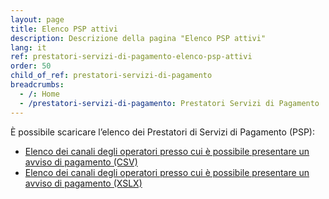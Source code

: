 ```yaml
---
layout: page
title: Elenco PSP attivi
description: Descrizione della pagina "Elenco PSP attivi"
lang: it
ref: prestatori-servizi-di-pagamento-elenco-psp-attivi
order: 50
child_of_ref: prestatori-servizi-di-pagamento
breadcrumbs:
  - /: Home
  - /prestatori-servizi-di-pagamento: Prestatori Servizi di Pagamento
---
```


È possibile scaricare l’elenco dei Prestatori di Servizi di Pagamento (PSP):

* [Elenco dei canali degli operatori presso cui è possibile presentare un avviso di pagamento (CSV)](https://www.agid.gov.it/sites/default/files/pagamenti_amministrazione/pagopa-psp.csv)
* [Elenco dei canali degli operatori presso cui è possibile presentare un avviso di pagamento (XSLX)](https://www.agid.gov.it/sites/default/files/pagamenti_amministrazione/pagopa-psp.xlsx)
